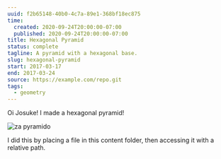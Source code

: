 ```yaml
---
uuid: f2b65148-40b0-4c7a-89e1-368bf18ec875
time:
  created: 2020-09-24T20:00:00-07:00
  published: 2020-09-24T20:00:00-07:00
title: Hexagonal Pyramid
status: complete
tagline: A pyramid with a hexagonal base.
slug: hexagonal-pyramid
start: 2017-03-17
end: 2017-03-24
source: https://example.com/repo.git
tags:
  - geometry
---
```


Oi Josuke! I made a hexagonal pyramid!

![za pyramido](../2021/hex-pyramid.svg)

I did this by placing a file in this content folder, then accessing it with a relative path. 
